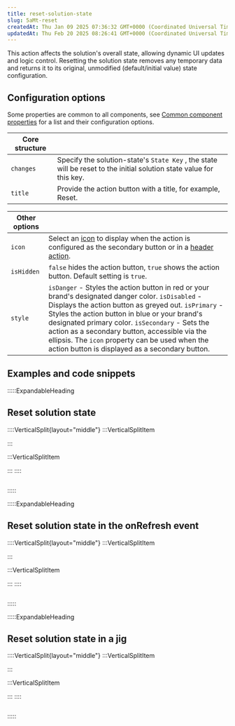 ```yaml
---
title: reset-solution-state
slug: 5aMt-reset
createdAt: Thu Jan 09 2025 07:36:32 GMT+0000 (Coordinated Universal Time)
updatedAt: Thu Feb 20 2025 08:26:41 GMT+0000 (Coordinated Universal Time)
---
```


This action affects the solution's overall state, allowing dynamic UI updates and logic control. Resetting the solution state removes any temporary data and returns it to its original, unmodified (default/initial value) state configuration.

## Configuration options

Some properties are common to all components, see [Common component properties](docId:LLnTD-rxe8FmH7WpC5cZb) for a list and their configuration options.

| **Core structure** |                                                                                                                      |
| ------------------ | -------------------------------------------------------------------------------------------------------------------- |
| `changes`          | Specify the solution-state's `State Key` , the state will be reset to the initial solution state value for this key. |
| `title`            | Provide the action button with a title, for example, Reset.                                                          |

| **Other options** |                                                                                                                                                                                                                                                                                                                                                                                                                                    |
| ----------------- | ---------------------------------------------------------------------------------------------------------------------------------------------------------------------------------------------------------------------------------------------------------------------------------------------------------------------------------------------------------------------------------------------------------------------------------- |
| `icon`            | Select an [icon](https://docs.jigx.com/understanding-the-basics/jigx-icons) to display when the action is configured as the secondary button or in a [header action](./../Components/jig-header.md).                                                                                                                                                                                                                                                        |
| `isHidden`        | `false` hides the action button, `true` shows the action button. Default setting is `true`.                                                                                                                                                                                                                                                                                                                                        |
| `style`           | `isDanger` - Styles the action button in red or your brand's designated danger color.&#xA;`isDisabled` - Displays the action button as greyed out.&#xA;`isPrimary` - Styles the action button in blue or your brand's designated primary color.&#xA;`isSecondary` - Sets the action as a secondary button, accessible via the ellipsis. The `icon` property can be used when the action button is displayed as a secondary button. |

## Examples and code snippets

:::::ExpandableHeading

## Reset solution state

::::VerticalSplit{layout="middle"}
:::VerticalSplitItem

:::

:::VerticalSplitItem

:::
::::

```yaml

```

:::::

:::::ExpandableHeading

## Reset solution state in the onRefresh event

::::VerticalSplit{layout="middle"}
:::VerticalSplitItem

:::

:::VerticalSplitItem

:::
::::

```yaml

```

:::::

:::::ExpandableHeading

## Reset solution state in a jig

::::VerticalSplit{layout="middle"}
:::VerticalSplitItem

:::

:::VerticalSplitItem

:::
::::

```yaml

```

:::::
